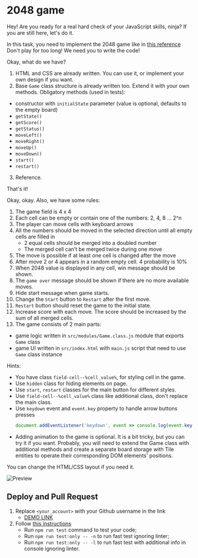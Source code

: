 # 2048 game

Hey! Are you ready for a real hard check of your JavaScript skills, ninja?
If you are still here, let's do it.

In this task, you need to implement the 2048 game like in [this reference](https://play2048.co/)
Don't play for too long! We need you to write the code!

Okay, what do we have?
1) HTML and CSS are already written. You can use it, or implement your own design if you want.
2) Base `Game` class structure is already written too. Extend it with your own methods. Obligatory methods (used in tests):
  - constructor with `initialState` parameter (value is optional, defaults to the empty board)
  - `getState()`
  - `getScore()`
  - `getStatus()`
  - `moveLeft()`
  - `moveRight()`
  - `moveUp()`
  - `moveDown()`
  - `start()`
  - `restart()`

3) Reference.

That's it!

Okay, okay. Also, we have some rules:
1) The game field is 4 x 4
2) Each cell can be empty or contain one of the numbers: 2, 4, 8 ... 2^n
3) The player can move cells with keyboard arrows
4) All the numbers should be moved in the selected direction until all empty cells are filled in
   - 2 equal cells should be merged into a doubled number
   - The merged cell can’t be merged twice during one move
5) The move is possible if at least one cell is changed after the move
6) After move 2 or 4 appears in a random empty cell. 4 probability is 10%
7) When 2048 value is displayed in any cell, win message should be shown.
8) The `game over` message should be shown if there are no more available moves.
9) Hide start message when game starts.
10) Change the `Start` button to `Restart` after the first move.
11) `Restart` button should reset the game to the initial state.
12) Increase score with each move. The score should be increased by the sum of all merged cells.
13) The game consists of 2 main parts:
  - game logic written in `src/modules/Game.class.js` module that exports `Game` class
  - game UI written in `src/index.html` with `main.js` script that need to use `Game` class instance

Hints:
- You have class `field-cell--%cell_value%`, for styling cell in the game.
- Use `hidden` class for hiding elements on page.
- Use `start`, `restart` classes for the main button for different styles.
- Use `field-cell--%cell_value%` class like additional class, don't replace the main class.
- Use `keydown` event and `event.key` property to handle arrow buttons presses
    ```js
    document.addEventListener('keydown', event => console.log(event.key));
    ```
- Adding animation to the game is optional. It is a bit tricky, but you can try it if you want. Probably, you will need to extend the Game class with additional methods and create a separate board storage with Tile entities to operate their corresponding DOM elements' positions.

You can change the HTML/CSS layout if you need it.

![Preview](./src/images/reference.png)

## Deploy and Pull Request

1. Replace `<your_account>` with your Github username in the link
    - [DEMO LINK](https://d2hukov.github.io/js_2048_game/)
2. Follow [this instructions](https://mate-academy.github.io/layout_task-guideline/)
    - Run `npm run test` command to test your code;
    - Run `npm run test:only -- -n` to run fast test ignoring linter;
    - Run `npm run test:only -- -l` to run fast test with additional info in console ignoring linter.

